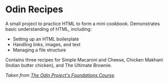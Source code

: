 # Odin Recipes

A small project to practice HTML to form a mini cookbook. Demonstrates basic understanding of HTML, including:
<ul>
    <li>Setting up an HTML boilerplate</li>
    <li>Handling links, images, and text</li>
    <li>Managing a file structure</li>
</ul>

Contains three recipes for Simple Macaroni and Cheese, Chicken Makhani (Indian butter chicken), and The Ultimate Brownie.

<em>Taken from <a href="https://www.theodinproject.com/lessons/foundations-recipes">The Odin Project's Foundations Course</a>.</em>